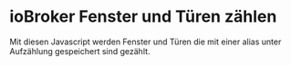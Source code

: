 # ioBroker Fenster und Türen zählen
Mit diesen Javascript werden Fenster und Türen die mit einer alias unter Aufzählung gespeichert sind gezählt.
